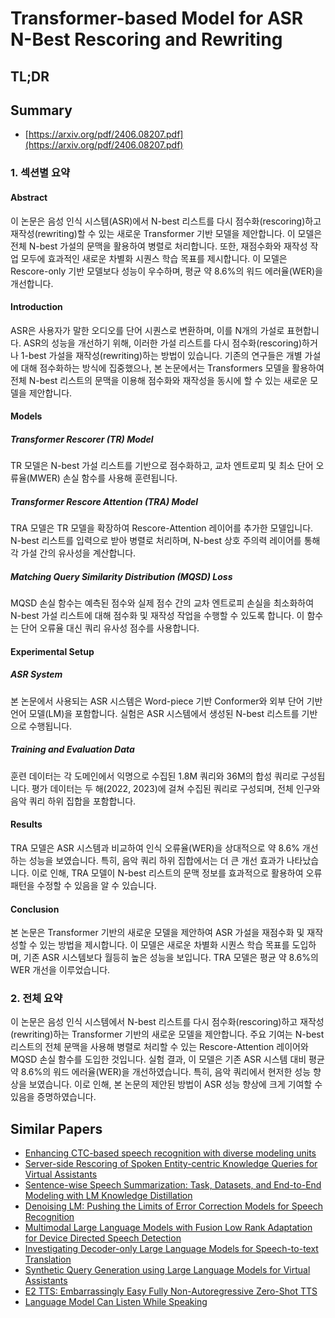 # Transformer-based Model for ASR N-Best Rescoring and Rewriting
## TL;DR
## Summary
- [https://arxiv.org/pdf/2406.08207.pdf](https://arxiv.org/pdf/2406.08207.pdf)

### 1. 섹션별 요약

#### Abstract
이 논문은 음성 인식 시스템(ASR)에서 N-best 리스트를 다시 점수화(rescoring)하고 재작성(rewriting)할 수 있는 새로운 Transformer 기반 모델을 제안합니다. 이 모델은 전체 N-best 가설의 문맥을 활용하여 병렬로 처리합니다. 또한, 재점수화와 재작성 작업 모두에 효과적인 새로운 차별화 시퀀스 학습 목표를 제시합니다. 이 모델은 Rescore-only 기반 모델보다 성능이 우수하며, 평균 약 8.6%의 워드 에러율(WER)을 개선합니다.

#### Introduction
ASR은 사용자가 말한 오디오를 단어 시퀀스로 변환하며, 이를 N개의 가설로 표현합니다. ASR의 성능을 개선하기 위해, 이러한 가설 리스트를 다시 점수화(rescoring)하거나 1-best 가설을 재작성(rewriting)하는 방법이 있습니다. 기존의 연구들은 개별 가설에 대해 점수화하는 방식에 집중했으나, 본 논문에서는 Transformers 모델을 활용하여 전체 N-best 리스트의 문맥을 이용해 점수화와 재작성을 동시에 할 수 있는 새로운 모델을 제안합니다.

#### Models
##### Transformer Rescorer (TR) Model
TR 모델은 N-best 가설 리스트를 기반으로 점수화하고, 교차 엔트로피 및 최소 단어 오류율(MWER) 손실 함수를 사용해 훈련됩니다.

##### Transformer Rescore Attention (TRA) Model
TRA 모델은 TR 모델을 확장하여 Rescore-Attention 레이어를 추가한 모델입니다. N-best 리스트를 입력으로 받아 병렬로 처리하며, N-best 상호 주의력 레이어를 통해 각 가설 간의 유사성을 계산합니다.

##### Matching Query Similarity Distribution (MQSD) Loss
MQSD 손실 함수는 예측된 점수와 실제 점수 간의 교차 엔트로피 손실을 최소화하여 N-best 가설 리스트에 대해 점수화 및 재작성 작업을 수행할 수 있도록 합니다. 이 함수는 단어 오류율 대신 쿼리 유사성 점수를 사용합니다.

#### Experimental Setup
##### ASR System
본 논문에서 사용되는 ASR 시스템은 Word-piece 기반 Conformer와 외부 단어 기반 언어 모델(LM)을 포함합니다. 실험은 ASR 시스템에서 생성된 N-best 리스트를 기반으로 수행됩니다.

##### Training and Evaluation Data
훈련 데이터는 각 도메인에서 익명으로 수집된 1.8M 쿼리와 36M의 합성 쿼리로 구성됩니다. 평가 데이터는 두 해(2022, 2023)에 걸쳐 수집된 쿼리로 구성되며, 전체 인구와 음악 쿼리 하위 집합을 포함합니다.

#### Results
TRA 모델은 ASR 시스템과 비교하여 인식 오류율(WER)을 상대적으로 약 8.6% 개선하는 성능을 보였습니다. 특히, 음악 쿼리 하위 집합에서는 더 큰 개선 효과가 나타났습니다. 이로 인해, TRA 모델이 N-best 리스트의 문맥 정보를 효과적으로 활용하여 오류 패턴을 수정할 수 있음을 알 수 있습니다.

#### Conclusion
본 논문은 Transformer 기반의 새로운 모델을 제안하여 ASR 가설을 재점수화 및 재작성할 수 있는 방법을 제시합니다. 이 모델은 새로운 차별화 시퀀스 학습 목표를 도입하며, 기존 ASR 시스템보다 월등히 높은 성능을 보입니다. TRA 모델은 평균 약 8.6%의 WER 개선을 이루었습니다.

### 2. 전체 요약
이 논문은 음성 인식 시스템에서 N-best 리스트를 다시 점수화(rescoring)하고 재작성(rewriting)하는 Transformer 기반의 새로운 모델을 제안합니다. 주요 기여는 N-best 리스트의 전체 문맥을 사용해 병렬로 처리할 수 있는 Rescore-Attention 레이어와 MQSD 손실 함수를 도입한 것입니다. 실험 결과, 이 모델은 기존 ASR 시스템 대비 평균 약 8.6%의 워드 에러율(WER)을 개선하였습니다. 특히, 음악 쿼리에서 현저한 성능 향상을 보였습니다. 이로 인해, 본 논문의 제안된 방법이 ASR 성능 향상에 크게 기여할 수 있음을 증명하였습니다.

## Similar Papers
- [Enhancing CTC-based speech recognition with diverse modeling units](2406.03274.md)
- [Server-side Rescoring of Spoken Entity-centric Knowledge Queries for Virtual Assistants](2311.01398.md)
- [Sentence-wise Speech Summarization: Task, Datasets, and End-to-End Modeling with LM Knowledge Distillation](2408.00205.md)
- [Denoising LM: Pushing the Limits of Error Correction Models for Speech Recognition](2405.15216.md)
- [Multimodal Large Language Models with Fusion Low Rank Adaptation for Device Directed Speech Detection](2406.09617.md)
- [Investigating Decoder-only Large Language Models for Speech-to-text Translation](2407.03169.md)
- [Synthetic Query Generation using Large Language Models for Virtual Assistants](2406.06729.md)
- [E2 TTS: Embarrassingly Easy Fully Non-Autoregressive Zero-Shot TTS](2406.18009.md)
- [Language Model Can Listen While Speaking](2408.02622.md)
